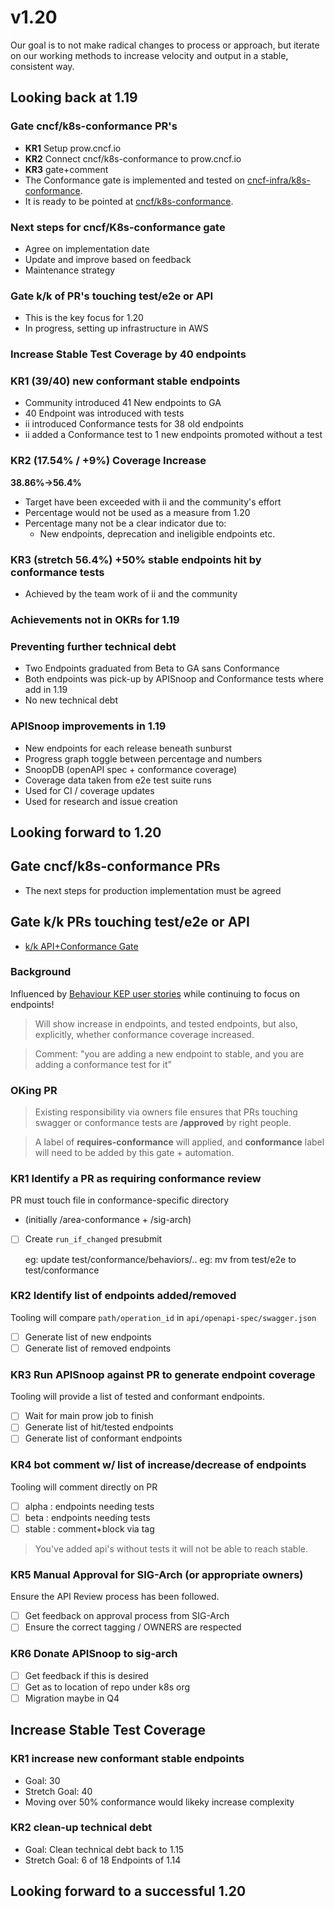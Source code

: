 
# v1.20

Our goal is to not make radical changes to process or approach, but iterate on our working methods to increase velocity and output in a stable, consistent way.

## Looking back at 1.19

### ****Gate cncf/k8s-conformance PR's****

-   ****KR1**** Setup prow.cncf.io
-   ****KR2**** Connect cncf/k8s-conformance to prow.cncf.io
-   ****KR3**** gate+comment
-   The Conformance gate is implemented and tested on [cncf-infra/k8s-conformance](https://github.com/cncf-infra/k8s-conformance/).
-   It is ready to be pointed at [cncf/k8s-conformance](https://github.com/cncf/k8s-conformance/).

### Next steps for cncf/K8s-conformance gate

-   Agree on implementation date
-   Update and improve based on feedback
-   Maintenance strategy

### ****Gate k/k of PR's touching test/e2e or API****

-   This is the key focus for 1.20
-   In progress, setting up infrastructure in AWS

### ****Increase Stable Test Coverage by 40 endpoints****

### ****KR1 (39/40) new conformant stable endpoints****

-   Community introduced 41 New endpoints to GA
-   40 Endpoint was introduced with tests
-   ii introduced Conformance tests for 38 old endpoints
-   ii added a Conformance test to 1 new endpoints promoted without a test

### ****KR2 (17.54% / +9%) Coverage Increase****

****38.86%->56.4%****

-   Target have been exceeded with ii and the community's effort
-   Percentage would not be used as a measure from 1.20
-   Percentage many not be a clear indicator due to:
    -   New endpoints, deprecation and ineligible endpoints etc.

### ****KR3 (stretch 56.4%) +50% stable endpoints hit by conformance tests****

-   Achieved by the team work of ii and the community

### ****Achievements not in OKRs for 1.19****

### Preventing further technical debt

-   Two Endpoints graduated from Beta to GA sans Conformance
-   Both endpoints was pick-up by APISnoop and Conformance tests where add in 1.19
-   No new technical debt

### APISnoop improvements in 1.19

-   New endpoints for each release beneath sunburst
-   Progress graph toggle between percentage and numbers
-   SnoopDB (openAPI spec + conformance coverage)
-   Coverage data taken from e2e test suite runs
-   Used for CI / coverage updates
-   Used for research and issue creation

## Looking forward to 1.20

## ****Gate cncf/k8s-conformance PRs****

-   The next steps for production implementation must be agreed

## ****Gate k/k PRs touching test/e2e or API****

-   [k/k API+Conformance Gate](https://github.com/cncf/apisnoop/projects/30)

### Background

Influenced by [Behaviour KEP user stories](https://github.com/kubernetes/enhancements/pull/1666/files?short_path=92a9412#diff-92a9412ae55358378bc66295cdbea103) while continuing to focus on endpoints!

> Will show increase in endpoints, and tested endpoints, but also, explicitly, whether conformance coverage increased.

> Comment: "you are adding a new endpoint to stable, and you are adding a conformance test for it"

### OKing PR

> Existing responsibility via owners file ensures that PRs touching swagger or conformance tests are ****/approved**** by right people.

> A label of ****requires-conformance**** will applied, and ****conformance**** label will need to be added by this gate + automation.

### KR1 Identify a PR as requiring conformance review

PR must touch file in conformance-specific directory

-   (initially /area-conformance + /sig-arch)
-   [ ] Create `run_if_changed` presubmit

    eg: update test/conformance/behaviors/..
    eg: mv from test/e2e to test/conformance

### KR2 Identify list of endpoints added/removed

Tooling will compare `path/operation_id` in `api/openapi-spec/swagger.json`

-   [ ] Generate list of new endpoints
-   [ ] Generate list of removed endpoints

### KR3 Run APISnoop against PR to generate endpoint coverage

Tooling will provide a list of tested and conformant endpoints.

-   [ ] Wait for main prow job to finish
-   [ ] Generate list of hit/tested endpoints
-   [ ] Generate list of conformant endpoints

### KR4 bot comment w/ list of increase/decrease of endpoints

Tooling will comment directly on PR

-   [ ] alpha : endpoints needing tests
-   [ ] beta : endpoints needing tests
-   [ ] stable : comment+block via tag

> You've added api's without tests it will not be able to reach stable.

### KR5 Manual Approval for SIG-Arch (or appropriate owners)

Ensure the API Review process has been followed.

-   [ ] Get feedback on approval process from SIG-Arch
-   [ ] Ensure the correct tagging / OWNERS are respected

### KR6 Donate APISnoop to sig-arch

-   [ ] Get feedback if this is desired
-   [ ] Get as to location of repo under k8s org
-   [ ] Migration maybe in Q4

## ****Increase Stable Test Coverage****

### ****KR1 increase new conformant stable endpoints****

-   Goal: 30
-   Stretch Goal: 40
-   Moving over 50% conformance would likeky increase complexity

### ****KR2 clean-up technical debt****

-   Goal: Clean technical debt back to 1.15
-   Stretch Goal: 6 of 18 Endpoints of 1.14

## ****Looking forward to a successful 1.20****
